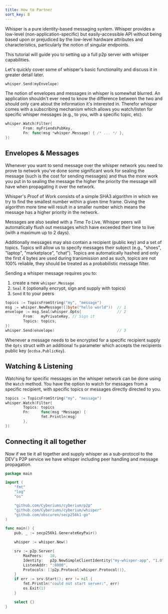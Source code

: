 ```yaml
---
title: How to Partner
sort_key: B
---
```


Whisper is a pure identity-based messaging system. Whisper provides a low-level (non-application-specific) but easily-accessible API without being based upon or prejudiced by the low-level hardware attributes and characteristics, particularly the notion of singular endpoints.

This tutorial will guide you to setting up a full p2p server with whisper capabilities.

Let's quickly cover some of whisper's basic functionality and discuss it in greater detail later.

```go
whisper.Send(myEnvelope)
```

The notion of envelopes and messages in whisper is somewhat blurred. An application shouldn't ever need to know the difference between the two and should only care about the information it's interested in. Therefor whisper comes with a subscribing mechanism which allows you watch/listen for specific whisper messages (e.g., to you, with a specific topic, etc).

```go
whisper.Watch(Filter{
        From: myFriendsPubKey,
        Fn: func(msg *whisper.Message) { /* ... */ },
})
```

## Envelopes & Messages

Whenever you want to send message over the whisper network you need to prove to network you've done some significant work for sealing the message (such is the cost for sending messages) and thus the more work you put in to sealing the message the higher the priority the message will have when propagating it over the network.

Whisper's *P*roof *o*f *W*ork consists of a simple SHA3 algorithm in which we try to find the smallest number within a given time frame. Giving the algorithm more time will result in a smaller number which means the message has a higher priority in the network.

Messages are also sealed with a *T*ime *T*o *L*ive. Whisper peers will automatically flush out messages which have exceeded their time to live (with a maximum up to 2 days).

Additionally messages may also contain a recipient (public key) and a set of topics. Topics will allow us to specify messages their subject (e.g., "shoes", "laptop", "marketplace", "chat"). Topics are automatically hashed and only the first 4 bytes are used during transmission and as such, topics are not 100% reliable, they should be treated as a probabilistic message filter.

Sending a whisper message requires you to:

1. create a new `whisper.Message`
2. `Seal` it (optionally encrypt, sign and supply with topics)
3. `Send` it to your peers

```go
topics := TopicsFromString("my", "message")
msg := whisper.NewMessage([]byte("hello world"))  // 1
envelope := msg.Seal(whisper.Opts{                // 2
        From:   myPrivateKey, // Sign it
        Topics: topics,
})
whisper.Send(envelope)                            // 3
```

Whenever a message needs to be encrypted for a specific recipient supply the `Opts` struct with an additional `To` parameter which accepts the recipients public key (`ecdsa.PublicKey`).

## Watching & Listening

Watching for specific messages on the whisper network can be done using the `Watch` method. You have the option to watch for messages from a specific recipient, with specific topics or messages directly directed to you.

```go
topics := TopicsFromString("my", "message")
whisper.Watch(Filter{
        Topics: topics
        Fn:     func(msg *Message) {
                fmt.Println(msg)
        },
})
```

## Connecting it all together

Now if we tie it all together and supply whisper as a sub-protocol to the DEV's P2P service we have whisper including peer handling and message propagation.

```go
package main

import (
	"fmt"
	"log"
	"os"

	"github.com/Cyberiums/cyberium/p2p"
	"github.com/Cyberiums/cyberium/whisper"
	"github.com/obscuren/secp256k1-go"
)

func main() {
	pub, _ := secp256k1.GenerateKeyPair()

	whisper := whisper.New()

	srv := p2p.Server{
		MaxPeers:   10,
		Identity:   p2p.NewSimpleClientIdentity("my-whisper-app", "1.0", "", string(pub)),
		ListenAddr: ":8000",
		Protocols: []p2p.Protocol{whisper.Protocol()},
	}
	if err := srv.Start(); err != nil {
		fmt.Println("could not start server:", err)
		os.Exit(1)
	}

	select {}
}
```
